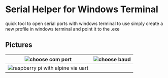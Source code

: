 # Serial Helper for Windows Terminal
quick tool to open serial ports with windows terminal
to use simply create a new profile in windows terminal and point it to the .exe

## Pictures
| ![choose com port](https://github.com/user-attachments/assets/356751b5-1ab6-45b6-a4bd-cb14699426a6) | ![choose baud](https://github.com/user-attachments/assets/1d7015b6-9b87-4c43-b14d-9e6f1299228f) |
| ------------- | ------------- |
| ![raspberry pi with alpine via uart](https://github.com/user-attachments/assets/4f21ee9b-d3c5-43d6-b5cb-0b5ac569e722)  |   |

